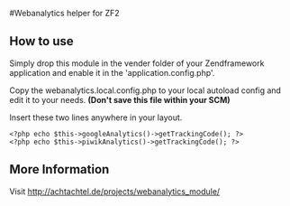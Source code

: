 #Webanalytics helper for ZF2

## How to use
Simply drop this module in the vender folder of your Zendframework application and enable it in the 'application.config.php'.

Copy the webanalytics.local.config.php to your local autoload config and edit it to your needs. **(Don't save this file within your SCM)**

Insert these two lines anywhere in your layout.
    
    <?php echo $this->googleAnalytics()->getTrackingCode(); ?>
    <?php echo $this->piwikAnalytics()->getTrackingCode(); ?>

## More Information
Visit <http://achtachtel.de/projects/webanalytics_module/>